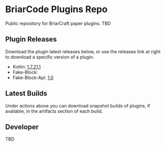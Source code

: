# BriarCode Plugins Repo
Public repository for BriarCraft paper plugins. TBD

## Plugin Releases
Download the plugin latest releases below, or use the releases link at right to download a specific version of a plugin.
* Kotlin: [1.7.21.1](../../releases/download/kotlin-1.7.21.1/kotlin-1.7.21.1.jar)
* Fake-Block: 
* Fake-Block-Api: [1.0](../../releases/download/fake-block-api-1.0/fake-block-api-1.0.jar)

## Latest Builds
Under actions above you can download snapshot builds of plugins, if available, in the artifacts section of each build.

## Developer
TBD
